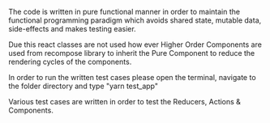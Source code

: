 The code is written in pure functional manner in order to maintain the functional programming paradigm which avoids shared state, mutable data, side-effects and makes testing easier.
 
Due this react classes are not used how ever Higher Order Components are used from recompose library to inherit the Pure Component to reduce the rendering cycles of the components.

In order to run the written test cases please open the terminal, navigate to the folder directory and type "yarn test_app"

Various test cases are written in order to test the Reducers, Actions & Components.